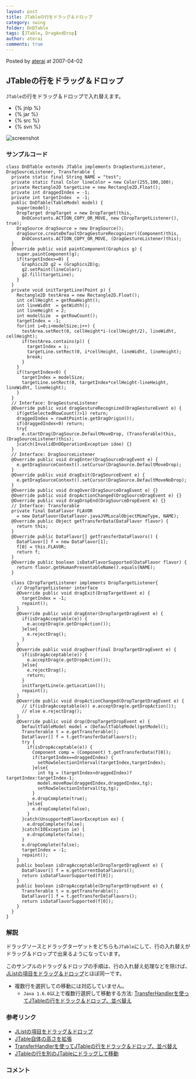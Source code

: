 ```yaml
---
layout: post
title: JTableの行をドラッグ＆ドロップ
category: swing
folder: DnDTable
tags: [JTable, DragAndDrop]
author: aterai
comments: true
---
```


Posted by [aterai](http://terai.xrea.jp/aterai.html) at 2007-04-02

## JTableの行をドラッグ＆ドロップ
`JTable`の行をドラッグ＆ドロップで入れ替えます。

- {% jnlp %}
- {% jar %}
- {% src %}
- {% svn %}

<!-- dummy comment line for breaking list -->

![screenshot](https://lh4.googleusercontent.com/_9Z4BYR88imo/TQTLl0NAFoI/AAAAAAAAAX0/su1r-c7f4V0/s800/DnDTable.png)

### サンプルコード
<pre class="prettyprint"><code>class DnDTable extends JTable implements DragGestureListener, DragSourceListener, Transferable {
  private static final String NAME = "test";
  private static final Color lineColor = new Color(255,100,100);
  private Rectangle2D targetLine = new Rectangle2D.Float();
  private int draggedIndex = -1;
  private int targetIndex  = -1;
  public DnDTable(TableModel model) {
    super(model);
    DropTarget dropTarget = new DropTarget(this,
      DnDConstants.ACTION_COPY_OR_MOVE, new CDropTargetListener(), true);
    DragSource dragSource = new DragSource();
    dragSource.createDefaultDragGestureRecognizer((Component)this,
      DnDConstants.ACTION_COPY_OR_MOVE, (DragGestureListener)this);
  }
  @Override public void paintComponent(Graphics g) {
    super.paintComponent(g);
    if(targetIndex&gt;=0) {
      Graphics2D g2 = (Graphics2D)g;
      g2.setPaint(lineColor);
      g2.fill(targetLine);
    }
  }
  private void initTargetLine(Point p) {
    Rectangle2D testArea = new Rectangle2D.Float();
    int cellHeight = getRowHeight();
    int lineWidht  = getWidth();
    int lineHeight = 2;
    int modelSize  = getRowCount();
    targetIndex = -1;
    for(int i=0;i&lt;modelSize;i++) {
      testArea.setRect(0, cellHeight*i-(cellHeight/2), lineWidht, cellHeight);
      if(testArea.contains(p)) {
        targetIndex = i;
        targetLine.setRect(0, i*cellHeight, lineWidht, lineHeight);
        break;
      }
    }
    if(targetIndex&lt;0) {
      targetIndex = modelSize;
      targetLine.setRect(0, targetIndex*cellHeight-lineHeight, lineWidht, lineHeight);
    }
  }
  // Interface: DragGestureListener
  @Override public void dragGestureRecognized(DragGestureEvent e) {
    if(getSelectedRowCount()&gt;1) return;
    draggedIndex = rowAtPoint(e.getDragOrigin());
    if(draggedIndex&lt;0) return;
    try{
      e.startDrag(DragSource.DefaultMoveDrop, (Transferable)this, (DragSourceListener)this);
    }catch(InvalidDnDOperationException idoe) {}
  }
  // Interface: DragSourceListener
  @Override public void dragEnter(DragSourceDragEvent e) {
    e.getDragSourceContext().setCursor(DragSource.DefaultMoveDrop);
  }
  @Override public void dragExit(DragSourceEvent e) {
    e.getDragSourceContext().setCursor(DragSource.DefaultMoveNoDrop);
  }
  @Override public void dragOver(DragSourceDragEvent e) {}
  @Override public void dropActionChanged(DragSourceDragEvent e) {}
  @Override public void dragDropEnd(DragSourceDropEvent e) {}
  // Interface: Transferable
  private final DataFlavor FLAVOR
    = new DataFlavor(DataFlavor.javaJVMLocalObjectMimeType, NAME);
  @Override public Object getTransferData(DataFlavor flavor) {
    return this;
  }
  @Override public DataFlavor[] getTransferDataFlavors() {
    DataFlavor[] f = new DataFlavor[1];
    f[0] = this.FLAVOR;
    return f;
  }
  @Override public boolean isDataFlavorSupported(DataFlavor flavor) {
    return flavor.getHumanPresentableName().equals(NAME);
  }

  class CDropTargetListener implements DropTargetListener{
    // DropTargetListener interface
    @Override public void dragExit(DropTargetEvent e) {
      targetIndex = -1;
      repaint();
    }
    @Override public void dragEnter(DropTargetDragEvent e) {
      if(isDragAcceptable(e)) {
        e.acceptDrag(e.getDropAction());
      }else{
        e.rejectDrag();
      }
    }
    @Override public void dragOver(final DropTargetDragEvent e) {
      if(isDragAcceptable(e)) {
        e.acceptDrag(e.getDropAction());
      }else{
        e.rejectDrag();
        return;
      }
      initTargetLine(e.getLocation());
      repaint();
    }
    @Override public void dropActionChanged(DropTargetDragEvent e) {
      // if(isDragAcceptable(e)) e.acceptDrag(e.getDropAction());
      // else e.rejectDrag();
    }
    @Override public void drop(DropTargetDropEvent e) {
      DefaultTableModel model = (DefaultTableModel)getModel();
      Transferable t = e.getTransferable();
      DataFlavor[] f = t.getTransferDataFlavors();
      try {
        if(isDropAcceptable(e)) {
          Component comp = (Component) t.getTransferData(f[0]);
          if(targetIndex==draggedIndex) {
            setRowSelectionInterval(targetIndex,targetIndex);
          }else{
            int tg = (targetIndex&lt;draggedIndex)?targetIndex:targetIndex-1;
            model.moveRow(draggedIndex,draggedIndex,tg);
            setRowSelectionInterval(tg,tg);
          }
          e.dropComplete(true);
        }else{
          e.dropComplete(false);
        }
      }catch(UnsupportedFlavorException ex) {
        e.dropComplete(false);
      }catch(IOException ie) {
        e.dropComplete(false);
      }
      e.dropComplete(false);
      targetIndex = -1;
      repaint();
    }
    public boolean isDragAcceptable(DropTargetDragEvent e) {
      DataFlavor[] f = e.getCurrentDataFlavors();
      return isDataFlavorSupported(f[0]);
    }
    public boolean isDropAcceptable(DropTargetDropEvent e) {
      Transferable t = e.getTransferable();
      DataFlavor[] f = t.getTransferDataFlavors();
      return isDataFlavorSupported(f[0]);
    }
  }
}
</code></pre>

### 解説
ドラッグソースとドラッグターゲットをどちらも`JTable`にして、行の入れ替えがドラッグ＆ドロップで出来るようになっています。

このサンプルのドラッグ＆ドロップの手順は、行の入れ替え処理などを除けば、[JListの項目をドラッグ＆ドロップ](http://terai.xrea.jp/Swing/DnDList.html)とほぼ同一です。

- 複数行を選択しての移動には対応していません。
    - `Java 1.6.0`以上で複数行選択して移動する方法: [TransferHandlerを使ってJTableの行をドラック＆ドロップ、並べ替え](http://terai.xrea.jp/Swing/DnDReorderTable.html)

<!-- dummy comment line for breaking list -->

### 参考リンク
- [JListの項目をドラッグ＆ドロップ](http://terai.xrea.jp/Swing/DnDList.html)
- [JTable自体の高さを拡張](http://terai.xrea.jp/Swing/FillsViewportHeight.html)
- [TransferHandlerを使ってJTableの行をドラック＆ドロップ、並べ替え](http://terai.xrea.jp/Swing/DnDReorderTable.html)
- [JTableの行を別のJTableにドラッグして移動](http://terai.xrea.jp/Swing/DragRowsAnotherTable.html)

<!-- dummy comment line for breaking list -->

### コメント
